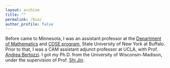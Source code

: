 ```yaml
---
layout: archive
title: ""
permalink: /bio/
author_profile: false
---
```



Before came to Minnesota, I was an assistant professor at the [Department of Mathematics](http://www.buffalo.edu/cas/math.html) 
and  [CDSE program](https://www.buffalo.edu/icds/programs-and-degrees/cdse.html), State University of New York at Buffalo. 
Prior to that, I was a CAM assistant adjunct professor at UCLA, with Prof. [Andrea Bertozzi](https://www.math.ucla.edu/~bertozzi/). 
I got my Ph.D. from the University of Wisconsin-Madison, under the supervision of Prof. [Shi Jin](https://ins.sjtu.edu.cn/people/shijin/#publications).
